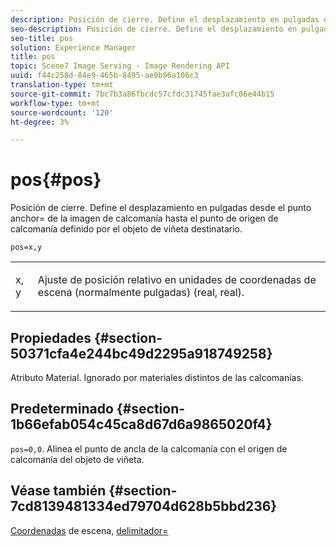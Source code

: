 ```yaml
---
description: Posición de cierre. Define el desplazamiento en pulgadas desde el punto anchor= de la imagen de calcomanía hasta el punto de origen de calcomanía definido por el objeto de viñeta destinatario.
seo-description: Posición de cierre. Define el desplazamiento en pulgadas desde el punto anchor= de la imagen de calcomanía hasta el punto de origen de calcomanía definido por el objeto de viñeta destinatario.
seo-title: pos
solution: Experience Manager
title: pos
topic: Scene7 Image Serving - Image Rendering API
uuid: f44c258d-84e9-465b-8495-ae9b96a106c3
translation-type: tm+mt
source-git-commit: 7bc7b3a86fbcdc57cfdc31745fae3afc06e44b15
workflow-type: tm+mt
source-wordcount: '120'
ht-degree: 3%

---
```



# pos{#pos}

Posición de cierre. Define el desplazamiento en pulgadas desde el punto anchor= de la imagen de calcomanía hasta el punto de origen de calcomanía definido por el objeto de viñeta destinatario.

`pos=x,y`

<table id="simpletable_DB3B64EFB67A47AD843812324ABFAE45"> 
 <tr class="strow"> 
  <td class="stentry"> <p><span class="varname"> x</span>,<span class="varname"> y</span> </p></td> 
  <td class="stentry"> <p>Ajuste de posición relativo en unidades de coordenadas de escena (normalmente pulgadas) (real, real). </p></td> 
 </tr> 
</table>

## Propiedades {#section-50371cfa4e244bc49d2295a918749258}

Atributo Material. Ignorado por materiales distintos de las calcomanías.

## Predeterminado {#section-1b66efab054c45ca8d67d6a9865020f4}

`pos=0,0`. Alinea el punto de ancla de la calcomanía con el origen de calcomanía del objeto de viñeta.

## Véase también {#section-7cd8139481334ed79704d628b5bbd236}

[Coordenadas](../../../../../ir-api/http-protocol/image-rendering-api-ref/c-ir-http-protocol-ref/c-ir-http-protocol-syntax-and-features/c-ir-vignettes/c-ir-scene-coordinates.md#concept-528507024fa640b19a2631357febf7f1) de escena,  [delimitador=](../../../../../ir-api/http-protocol/image-rendering-api-ref/c-ir-http-protocol-ref/c-ir-http-protocol-command-reference/r-ir-http-anchor.md#reference-d53923d785c9442997dc7f2199524c26)
